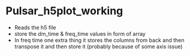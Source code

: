 # Pulsar_h5plot_working

* Reads the h5 file
* store the dm_time & freq_time values in form of array
* In freq time one extra thing it stores the columns from back and then transpose it and then store it (probably because of some axis issue)
